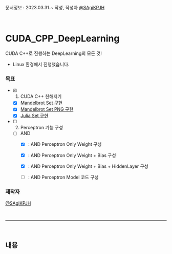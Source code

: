 문서정보 : 2023.03.31.~ 작성, 작성자 [@SAgiKPJH](https://github.com/SAgiKPJH)

<br>

# CUDA_CPP_DeepLearning
CUDA C++로 진행하는 DeepLearning의 모든 것!  

- Linux 환경에서 진행했습니다.

### 목표

- [x] 1. CUDA C++ 친해지기
  - [x] [Mandelbrot Set 구현](https://github.com/SagiK-Repository/CUDA_CPP_DeepLearning/blob/main/1.%20CUDA%20C%2B%2B%20%EC%B9%9C%ED%95%B4%EC%A7%80%EA%B8%B0/Mandelbrot%20Set/mandel%20brot%20set.cu)
  - [x] [Mandelbrot Set PNG 구현](https://github.com/SagiK-Repository/CUDA_CPP_DeepLearning/blob/main/1.%20CUDA%20C%2B%2B%20%EC%B9%9C%ED%95%B4%EC%A7%80%EA%B8%B0/Mandelbrot%20Set/mandelbrot%20set%20PNG.cu)
  - [x] [Julia Set 구현](https://github.com/SagiK-Repository/CUDA_CPP_DeepLearning/blob/main/1.%20CUDA%20C%2B%2B%20%EC%B9%9C%ED%95%B4%EC%A7%80%EA%B8%B0/Julia%20Set/juliaset.cu)
- [ ] 2. Perceptron 기능 구성
  - [ ] AND
    - [x] : AND Perceptron Only Weight 구성
    - [x] : AND Perceptron Only Weight + Bias 구성
    - [x] : AND Perceptron Only Weight + Bias + HiddenLayer 구성
    - [ ] : AND Perceptron Model 코드 구성


### 제작자
[@SAgiKPJH](https://github.com/SAgiKPJH)

<br>

---

<br>

## 내용

